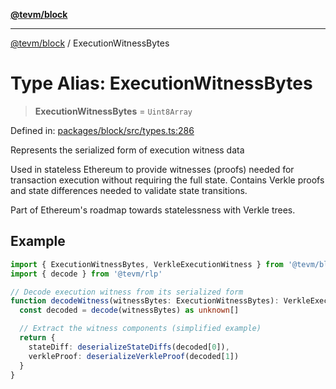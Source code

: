 [**@tevm/block**](../README.md)

***

[@tevm/block](../globals.md) / ExecutionWitnessBytes

# Type Alias: ExecutionWitnessBytes

> **ExecutionWitnessBytes** = `Uint8Array`

Defined in: [packages/block/src/types.ts:286](https://github.com/evmts/tevm-monorepo/blob/main/packages/block/src/types.ts#L286)

Represents the serialized form of execution witness data

Used in stateless Ethereum to provide witnesses (proofs) needed for
transaction execution without requiring the full state. Contains
Verkle proofs and state differences needed to validate state transitions.

Part of Ethereum's roadmap towards statelessness with Verkle trees.

## Example

```typescript
import { ExecutionWitnessBytes, VerkleExecutionWitness } from '@tevm/block'
import { decode } from '@tevm/rlp'

// Decode execution witness from its serialized form
function decodeWitness(witnessBytes: ExecutionWitnessBytes): VerkleExecutionWitness {
  const decoded = decode(witnessBytes) as unknown[]

  // Extract the witness components (simplified example)
  return {
    stateDiff: deserializeStateDiffs(decoded[0]),
    verkleProof: deserializeVerkleProof(decoded[1])
  }
}
```
